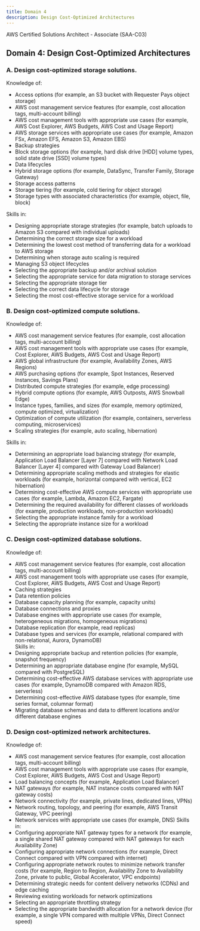 ```yaml
---
title: Domain 4
description: Design Cost-Optimized Architectures
---
```




AWS Certified Solutions Architect - Associate (SAA-C03)

## Domain 4: Design Cost-Optimized Architectures 

### A. Design cost-optimized storage solutions. 
 
Knowledge of: 
*   Access options (for example, an S3 bucket with Requester Pays object storage) 
*   AWS cost management service features (for example, cost allocation tags, multi-account billing) 
*   AWS cost management tools with appropriate use cases (for example, AWS Cost Explorer, AWS Budgets, AWS Cost and Usage Report) 
*   AWS storage services with appropriate use cases (for example, Amazon FSx, Amazon EFS, Amazon S3, Amazon EBS) 
*   Backup strategies 
*   Block storage options (for example, hard disk drive [HDD] volume types, solid state drive [SSD] volume types) 
*   Data lifecycles 
*   Hybrid storage options (for example, DataSync, Transfer Family, Storage Gateway) 
*   Storage access patterns 
*   Storage tiering (for example, cold tiering for object storage) 
*   Storage types with associated characteristics (for example, object, file, block) 
 
Skills in: 
*   Designing appropriate storage strategies (for example, batch uploads to Amazon S3 compared with individual uploads) 
*   Determining the correct storage size for a workload 
*   Determining the lowest cost method of transferring data for a workload to AWS storage 
*   Determining when storage auto scaling is required  
*   Managing S3 object lifecycles 
*   Selecting the appropriate backup and/or archival solution 
*   Selecting the appropriate service for data migration to storage services 
*   Selecting the appropriate storage tier  
*   Selecting the correct data lifecycle for storage 
*   Selecting the most cost-effective storage service for a workload 
  	 
### B. Design cost-optimized compute solutions. 
 
Knowledge of: 
*   AWS cost management service features (for example, cost allocation tags, multi-account billing) 
*   AWS cost management tools with appropriate use cases (for example, Cost Explorer, AWS Budgets, AWS Cost and Usage Report) 
*   AWS global infrastructure (for example, Availability Zones, AWS Regions) 
*   AWS purchasing options (for example, Spot Instances, Reserved Instances, Savings Plans) 
*   Distributed compute strategies (for example, edge processing) 
*   Hybrid compute options (for example, AWS Outposts, AWS Snowball Edge) 
*   Instance types, families, and sizes (for example, memory optimized, compute optimized, virtualization) 
*   Optimization of compute utilization (for example, containers, serverless computing, microservices) 
*   Scaling strategies (for example, auto scaling, hibernation) 
 
Skills in: 
*   Determining an appropriate load balancing strategy (for example, Application Load Balancer [Layer 7] compared with Network Load Balancer [Layer 4] compared with Gateway Load Balancer) 
*   Determining appropriate scaling methods and strategies for elastic workloads (for example, horizontal compared with vertical, EC2 hibernation) 
*   Determining cost-effective AWS compute services with appropriate use cases (for example, Lambda, Amazon EC2, Fargate) 
*   Determining the required availability for different classes of workloads (for example, production workloads, non-production workloads) 
*   Selecting the appropriate instance family for a workload 
*   Selecting the appropriate instance size for a workload 
 
### C. Design cost-optimized database solutions. 
 
Knowledge of: 
*   AWS cost management service features (for example, cost allocation tags, multi-account billing) 
*   AWS cost management tools with appropriate use cases (for example, Cost Explorer, AWS Budgets, AWS Cost and Usage Report) 
*   Caching strategies 
*   Data retention policies 
*   Database capacity planning (for example, capacity units) 
*   Database connections and proxies 
*   Database engines with appropriate use cases (for example, heterogeneous migrations, homogeneous migrations) 
*   Database replication (for example, read replicas) 
*   Database types and services (for example, relational compared with non-relational, Aurora, DynamoDB)  	 
Skills in: 
*   Designing appropriate backup and retention policies (for example, snapshot frequency) 
*   Determining an appropriate database engine (for example, MySQL compared with PostgreSQL) 
*   Determining cost-effective AWS database services with appropriate use cases (for example, DynamoDB compared with Amazon RDS, serverless) 
*   Determining cost-effective AWS database types (for example, time series format, columnar format) 
*   Migrating database schemas and data to different locations and/or different database engines 
 
### D. Design cost-optimized network architectures. 
 
Knowledge of: 
*   AWS cost management service features (for example, cost allocation tags, multi-account billing) 
*   AWS cost management tools with appropriate use cases (for example, Cost Explorer, AWS Budgets, AWS Cost and Usage Report) 
*   Load balancing concepts (for example, Application Load Balancer) 
*   NAT gateways (for example, NAT instance costs compared with NAT gateway costs) 
*   Network connectivity (for example, private lines, dedicated lines, VPNs) 
*   Network routing, topology, and peering (for example, AWS Transit Gateway, VPC peering) 
*   Network services with appropriate use cases (for example, DNS) 
Skills in: 
*   Configuring appropriate NAT gateway types for a network (for example, a single shared NAT gateway compared with NAT gateways for each Availability Zone) 
*   Configuring appropriate network connections (for example, Direct Connect compared with VPN compared with internet) 
*   Configuring appropriate network routes to minimize network transfer costs (for example, Region to Region, Availability Zone to Availability Zone, private to public, Global Accelerator, VPC endpoints) 
*   Determining strategic needs for content delivery networks (CDNs) and edge caching 
*   Reviewing existing workloads for network optimizations  
*   Selecting an appropriate throttling strategy  
*   Selecting the appropriate bandwidth allocation for a network device (for example, a single VPN compared with multiple VPNs, Direct Connect speed) 
